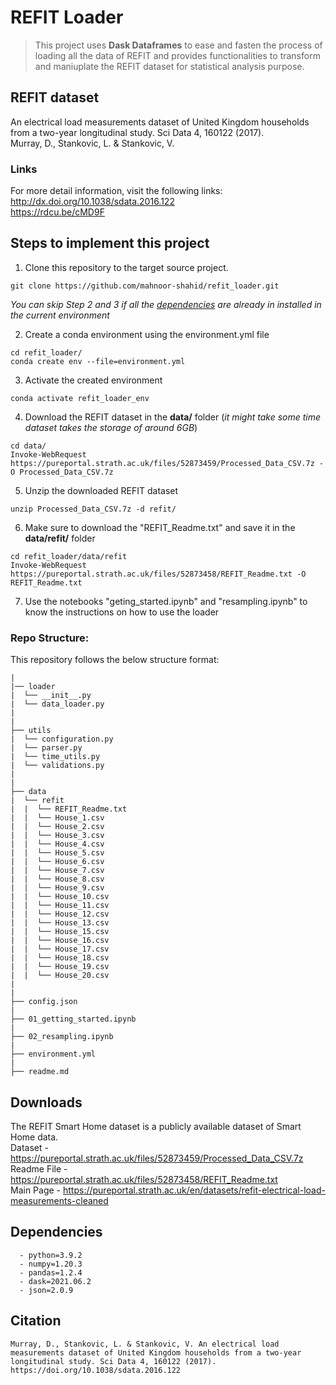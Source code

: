 # REFIT Loader
> This project uses **Dask Dataframes** to ease and fasten the process of loading all the data of REFIT and provides functionalities to transform and maniuplate the REFIT dataset for statistical analysis purpose.


## REFIT dataset
An electrical load measurements dataset of United Kingdom households from a two-year longitudinal study. Sci Data 4, 160122 (2017). <br />
Murray, D., Stankovic, L. & Stankovic, V.  <br />


### Links
For more detail information, visit the following links: <br />
http://dx.doi.org/10.1038/sdata.2016.122 <br />
https://rdcu.be/cMD9F <br />


## Steps to implement this project
1) Clone this repository to the target source project.
```
git clone https://github.com/mahnoor-shahid/refit_loader.git
```
*You can skip Step 2 and 3 if all the [dependencies](#dependencies) are already in installed in the current environment*

2) Create a conda environment using the environment.yml file <br/>
```
cd refit_loader/
conda create env --file=environment.yml
```

3) Activate the created environment
```
conda activate refit_loader_env
```

4) Download the REFIT dataset in the **data/** folder (*it might take some time dataset takes the storage of around 6GB*)
```
cd data/
Invoke-WebRequest https://pureportal.strath.ac.uk/files/52873459/Processed_Data_CSV.7z -O Processed_Data_CSV.7z
```
5) Unzip the downloaded REFIT dataset 
```
unzip Processed_Data_CSV.7z -d refit/
```
6) Make sure to download the "REFIT_Readme.txt" and save it in the **data/refit/** folder
```
cd refit_loader/data/refit
Invoke-WebRequest https://pureportal.strath.ac.uk/files/52873458/REFIT_Readme.txt -O REFIT_Readme.txt
```
7) Use the notebooks "geting_started.ipynb" and "resampling.ipynb" to know the instructions on how to use the loader


### Repo Structure:
This repository follows the below structure format:
```
|
|── loader
|  └── __init__.py
|  └── data_loader.py
|
|
├── utils
|  └── configuration.py
|  └── parser.py
|  └── time_utils.py
|  └── validations.py
|
|
├── data
|  └── refit
|  |  └── REFIT_Readme.txt
|  |  └── House_1.csv
|  |  └── House_2.csv
|  |  └── House_3.csv
|  |  └── House_4.csv
|  |  └── House_5.csv
|  |  └── House_6.csv
|  |  └── House_7.csv
|  |  └── House_8.csv
|  |  └── House_9.csv
|  |  └── House_10.csv
|  |  └── House_11.csv
|  |  └── House_12.csv
|  |  └── House_13.csv
|  |  └── House_15.csv
|  |  └── House_16.csv
|  |  └── House_17.csv
|  |  └── House_18.csv
|  |  └── House_19.csv
|  |  └── House_20.csv
|
|
├── config.json
|
├── 01_getting_started.ipynb
|
├── 02_resampling.ipynb
|
├── environment.yml
|
├── readme.md
```



## Downloads
The REFIT Smart Home dataset is a publicly available dataset of Smart Home data. <br />
Dataset - https://pureportal.strath.ac.uk/files/52873459/Processed_Data_CSV.7z <br />
Readme File - https://pureportal.strath.ac.uk/files/52873458/REFIT_Readme.txt <br />
Main Page - https://pureportal.strath.ac.uk/en/datasets/refit-electrical-load-measurements-cleaned


## Dependencies
```
  - python=3.9.2
  - numpy=1.20.3
  - pandas=1.2.4
  - dask=2021.06.2
  - json=2.0.9
```

## Citation
```
Murray, D., Stankovic, L. & Stankovic, V. An electrical load measurements dataset of United Kingdom households from a two-year longitudinal study. Sci Data 4, 160122 (2017). https://doi.org/10.1038/sdata.2016.122
```

